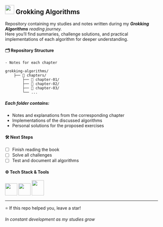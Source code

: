 
## <img src="https://www.svgrepo.com/show/515135/book.svg" height="30" /> Grokking Algorithms

Repository containing my studies and notes written during my ***Grokking Algorithms** reading journey.*  
Here you’ll find summaries, challenge solutions, and practical implementations of each algorithm for deeper understanding.

#### 🗂️ Repository Structure

```
- Notes for each chapter

grokking-algorithms/
    ├── 📂 chapters/
        ├── 📂 chapter-01/
        ├── 📂 chapter-02/
        ├── 📂 chapter-03/
        └── ...

```

##### Each folder contains:
- Notes and explanations from the corresponding chapter  
- Implementations of the discussed algorithms  
- Personal solutions for the proposed exercises  

#### 🛠️ Next Steps
- [ ] Finish reading the book  
- [ ] Solve all challenges  
- [ ] Test and document all algorithms  

#### ⚙️ Tech Stack & Tools

<p>
  <img src="https://www.svgrepo.com/show/452091/python.svg" width="40" height="40" />
  <img src="https://www.svgrepo.com/show/452129/vs-code.svg" width="40" height="40" />
  <img src="https://encrypted-tbn0.gstatic.com/images?q=tbn:ANd9GcSvaN__g-RAiP3_gXm2ffL48ZV8nffSOdz7cg&s" width="40" height="50" />
</p>

---

⭐ If this repo helped you, leave a star!

*In constant development as my studies grow*

